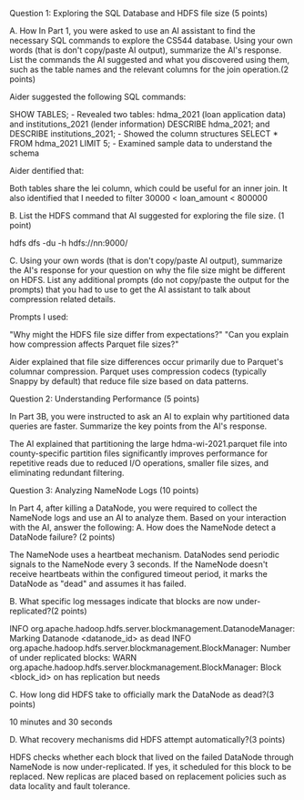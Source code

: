 Question 1: Exploring the SQL Database and HDFS file size (5 points)

A. How In Part 1, you were asked to use an AI assistant to find the necessary SQL commands to explore the CS544 database. Using your own words (that is don't copy/paste AI output), summarize the AI's response. List the commands the AI suggested and what you discovered using them, such as the table names and the relevant columns for the join operation.(2 points)

Aider suggested the following SQL commands:

SHOW TABLES; - Revealed two tables: hdma_2021 (loan application data) and institutions_2021 (lender information)
DESCRIBE hdma_2021; and DESCRIBE institutions_2021; - Showed the column structures
SELECT * FROM hdma_2021 LIMIT 5; - Examined sample data to understand the schema

Aider dentified that:

Both tables share the lei column, which could be useful for an inner join. It also identified that I needed to filter 30000 < loan_amount < 800000

B. List the HDFS command that AI suggested for exploring the file size. (1 point)

hdfs dfs -du -h hdfs://nn:9000/

C. Using your own words (that is don't copy/paste AI output), summarize the AI's response for your question on why the file size might be different on HDFS. List any additional prompts (do not copy/paste the output for the prompts) that you had to use to get the AI assistant to talk about compression related details.

Prompts I used:

"Why might the HDFS file size differ from expectations?"
"Can you explain how compression affects Parquet file sizes?"

Aider explained that file size differences occur primarily due to Parquet's columnar compression. Parquet uses compression codecs (typically Snappy by default) that reduce file size based on data patterns.

Question 2: Understanding Performance (5 points)

In Part 3B, you were instructed to ask an AI to explain why partitioned data queries are faster. Summarize the key points from the AI's response.

The AI explained that partitioning the large hdma-wi-2021.parquet file into county-specific partition files significantly improves performance for repetitive reads due to reduced I/O operations, smaller file sizes, and eliminating redundant filtering. 

Question 3: Analyzing NameNode Logs (10 points)

In Part 4, after killing a DataNode, you were required to collect the NameNode logs and use an AI to analyze them. Based on your interaction with the AI, answer the following:
A. How does the NameNode detect a DataNode failure? (2 points)

The NameNode uses a heartbeat mechanism. DataNodes send periodic signals to the NameNode every 3 seconds. If the NameNode doesn't receive heartbeats within the configured timeout period, it marks the DataNode as "dead" and assumes it has failed.

B. What specific log messages indicate that blocks are now under-replicated?(2 points)

INFO org.apache.hadoop.hdfs.server.blockmanagement.DatanodeManager: Marking Datanode <datanode_id> as dead
INFO org.apache.hadoop.hdfs.server.blockmanagement.BlockManager: Number of under replicated blocks: <count>
WARN org.apache.hadoop.hdfs.server.blockmanagement.BlockManager: Block <block_id> on <datanode> has replication <current> but needs <required>

C. How long did HDFS take to officially mark the DataNode as dead?(3 points)

10 minutes and 30 seconds 

D. What recovery mechanisms did HDFS attempt automatically?(3 points)

HDFS checks whether each block that lived on the failed DataNode through NameNode is now under-replicated. If yes, it scheduled for this block to be replaced. New replicas are placed based on replacement policies such as data locality and fault tolerance. 
